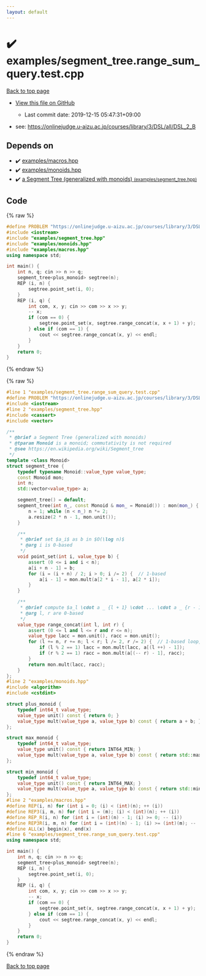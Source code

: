 ```yaml
---
layout: default
---
```


<!-- mathjax config similar to math.stackexchange -->
<script type="text/javascript" async
  src="https://cdnjs.cloudflare.com/ajax/libs/mathjax/2.7.5/MathJax.js?config=TeX-MML-AM_CHTML">
</script>
<script type="text/x-mathjax-config">
  MathJax.Hub.Config({
    TeX: { equationNumbers: { autoNumber: "AMS" }},
    tex2jax: {
      inlineMath: [ ['$','$'] ],
      processEscapes: true
    },
    "HTML-CSS": { matchFontHeight: false },
    displayAlign: "left",
    displayIndent: "2em"
  });
</script>

<script type="text/javascript" src="https://cdnjs.cloudflare.com/ajax/libs/jquery/3.4.1/jquery.min.js"></script>
<script src="https://cdn.jsdelivr.net/npm/jquery-balloon-js@1.1.2/jquery.balloon.min.js" integrity="sha256-ZEYs9VrgAeNuPvs15E39OsyOJaIkXEEt10fzxJ20+2I=" crossorigin="anonymous"></script>
<script type="text/javascript" src="../../assets/js/copy-button.js"></script>
<link rel="stylesheet" href="../../assets/css/copy-button.css" />


# :heavy_check_mark: examples/segment_tree.range_sum_query.test.cpp

<a href="../../index.html">Back to top page</a>

* <a href="{{ site.github.repository_url }}/blob/master/examples/segment_tree.range_sum_query.test.cpp">View this file on GitHub</a>
    - Last commit date: 2019-12-15 05:47:31+09:00


* see: <a href="https://onlinejudge.u-aizu.ac.jp/courses/library/3/DSL/all/DSL_2_B">https://onlinejudge.u-aizu.ac.jp/courses/library/3/DSL/all/DSL_2_B</a>


## Depends on

* :heavy_check_mark: <a href="../../library/examples/macros.hpp.html">examples/macros.hpp</a>
* :heavy_check_mark: <a href="../../library/examples/monoids.hpp.html">examples/monoids.hpp</a>
* :heavy_check_mark: <a href="../../library/examples/segment_tree.hpp.html">a Segment Tree (generalized with monoids) <small>(examples/segment_tree.hpp)</small></a>


## Code

<a id="unbundled"></a>
{% raw %}
```cpp
#define PROBLEM "https://onlinejudge.u-aizu.ac.jp/courses/library/3/DSL/all/DSL_2_B"
#include <iostream>
#include "examples/segment_tree.hpp"
#include "examples/monoids.hpp"
#include "examples/macros.hpp"
using namespace std;

int main() {
    int n, q; cin >> n >> q;
    segment_tree<plus_monoid> segtree(n);
    REP (i, n) {
        segtree.point_set(i, 0);
    }
    REP (i, q) {
        int com, x, y; cin >> com >> x >> y;
        -- x;
        if (com == 0) {
            segtree.point_set(x, segtree.range_concat(x, x + 1) + y);
        } else if (com == 1) {
            cout << segtree.range_concat(x, y) << endl;
        }
    }
    return 0;
}

```
{% endraw %}

<a id="bundled"></a>
{% raw %}
```cpp
#line 1 "examples/segment_tree.range_sum_query.test.cpp"
#define PROBLEM "https://onlinejudge.u-aizu.ac.jp/courses/library/3/DSL/all/DSL_2_B"
#include <iostream>
#line 2 "examples/segment_tree.hpp"
#include <cassert>
#include <vector>

/**
 * @brief a Segment Tree (generalized with monoids) 
 * @tparam Monoid is a monoid; commutativity is not required
 * @see https://en.wikipedia.org/wiki/Segment_tree
 */
template <class Monoid>
struct segment_tree {
    typedef typename Monoid::value_type value_type;
    const Monoid mon;
    int n;
    std::vector<value_type> a;

    segment_tree() = default;
    segment_tree(int n_, const Monoid & mon_ = Monoid()) : mon(mon_) {
        n = 1; while (n < n_) n *= 2;
        a.resize(2 * n - 1, mon.unit());
    }

    /**
     * @brief set $a_i$ as b in $O(\log n)$
     * @arg i is 0-based
     */
    void point_set(int i, value_type b) {
        assert (0 <= i and i < n);
        a[i + n - 1] = b;
        for (i = (i + n) / 2; i > 0; i /= 2) {  // 1-based
            a[i - 1] = mon.mult(a[2 * i - 1], a[2 * i]);
        }
    }

    /**
     * @brief compute $a_l \cdot a _ {l + 1} \cdot ... \cdot a _ {r - 1}$ in $O(\log n)$
     * @arg l, r are 0-based
     */
    value_type range_concat(int l, int r) {
        assert (0 <= l and l <= r and r <= n);
        value_type lacc = mon.unit(), racc = mon.unit();
        for (l += n, r += n; l < r; l /= 2, r /= 2) {  // 1-based loop, 2x faster than recursion
            if (l % 2 == 1) lacc = mon.mult(lacc, a[(l ++) - 1]);
            if (r % 2 == 1) racc = mon.mult(a[(-- r) - 1], racc);
        }
        return mon.mult(lacc, racc);
    }
};
#line 2 "examples/monoids.hpp"
#include <algorithm>
#include <cstdint>

struct plus_monoid {
    typedef int64_t value_type;
    value_type unit() const { return 0; }
    value_type mult(value_type a, value_type b) const { return a + b; }
};

struct max_monoid {
    typedef int64_t value_type;
    value_type unit() const { return INT64_MIN; }
    value_type mult(value_type a, value_type b) const { return std::max(a, b); }
};

struct min_monoid {
    typedef int64_t value_type;
    value_type unit() const { return INT64_MAX; }
    value_type mult(value_type a, value_type b) const { return std::min(a, b); }
};
#line 2 "examples/macros.hpp"
#define REP(i, n) for (int i = 0; (i) < (int)(n); ++ (i))
#define REP3(i, m, n) for (int i = (m); (i) < (int)(n); ++ (i))
#define REP_R(i, n) for (int i = (int)(n) - 1; (i) >= 0; -- (i))
#define REP3R(i, m, n) for (int i = (int)(n) - 1; (i) >= (int)(m); -- (i))
#define ALL(x) begin(x), end(x)
#line 6 "examples/segment_tree.range_sum_query.test.cpp"
using namespace std;

int main() {
    int n, q; cin >> n >> q;
    segment_tree<plus_monoid> segtree(n);
    REP (i, n) {
        segtree.point_set(i, 0);
    }
    REP (i, q) {
        int com, x, y; cin >> com >> x >> y;
        -- x;
        if (com == 0) {
            segtree.point_set(x, segtree.range_concat(x, x + 1) + y);
        } else if (com == 1) {
            cout << segtree.range_concat(x, y) << endl;
        }
    }
    return 0;
}

```
{% endraw %}

<a href="../../index.html">Back to top page</a>

